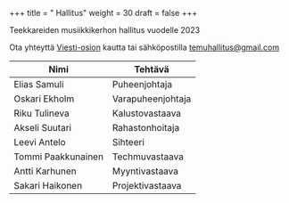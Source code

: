 +++
title = " Hallitus"
weight = 30
draft = false
+++

Teekkareiden musiikkikerhon hallitus vuodelle 2023

Ota yhteyttä [Viesti-osion](#contact) kautta tai sähköpostilla temuhallitus@gmail.com

| Nimi               | Tehtävä           |
| ------------------ | ----------------- |
| Elias Samuli       | Puheenjohtaja     |
| Oskari Ekholm      | Varapuheenjohtaja |
| Riku Tulineva      | Kalustovastaava   |
| Akseli Suutari     | Rahastonhoitaja   |
| Leevi Antelo       | Sihteeri          |
| Tommi Paakkunainen | Techmuvastaava    |
| Antti Karhunen     | Myyntivastaava    |
| Sakari Haikonen    | Projektivastaava  |
